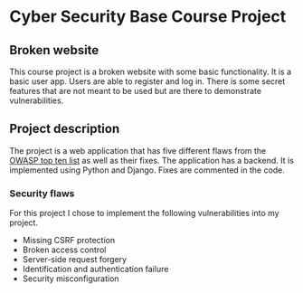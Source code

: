 # Cyber Security Base Course Project
## Broken website

This course project is a broken website with some basic functionality. It is a basic user app. Users are able to register and log in. There is some secret features that are not meant to be used but are there to demonstrate vulnerabilities.

## Project description
The project is a web application that has five different flaws from the [OWASP top ten list](https://owasp.org/www-project-top-ten/) as well as their fixes. The application has a backend. It is implemented using Python and Django. Fixes are commented in the code.

### Security flaws
For this project I chose to implement the following vulnerabilities into my project.
- Missing CSRF protection
- Broken access control
- Server-side request forgery
- Identification and authentication failure
- Security misconfiguration
